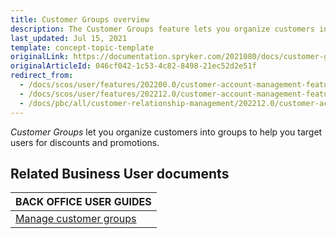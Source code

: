 ```yaml
---
title: Customer Groups overview
description: The Customer Groups feature lets you organize customers into groups to help you target users for discounts and promotions.
last_updated: Jul 15, 2021
template: concept-topic-template
originalLink: https://documentation.spryker.com/2021080/docs/customer-groups-overview
originalArticleId: 046cf042-1c53-4c82-8498-21ec52d2e51f
redirect_from:
  - /docs/scos/user/features/202200.0/customer-account-management-feature-overview/customer-groups-overview.html
  - /docs/scos/user/features/202212.0/customer-account-management-feature-overview/customer-groups-overview.html
  - /docs/pbc/all/customer-relationship-management/202212.0/customer-account-management-feature-overview/customer-groups-overview.html
---
```


*Customer Groups* let you organize customers into groups to help you target users for discounts and promotions.

## Related Business User documents

|BACK OFFICE USER GUIDES|
|---|
| [Manage customer groups](/docs/pbc/all/customer-relationship-management/{{page.version}}/base-shop/manage-in-the-back-office/manage-customer-groups.html)   |
